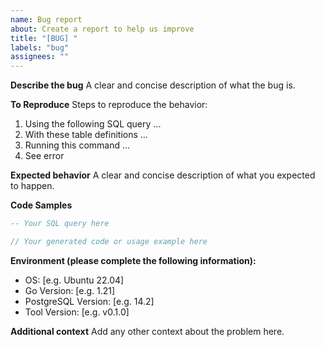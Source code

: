 ```yaml
---
name: Bug report
about: Create a report to help us improve
title: "[BUG] "
labels: "bug"
assignees: ""
---
```


**Describe the bug**
A clear and concise description of what the bug is.

**To Reproduce**
Steps to reproduce the behavior:

1. Using the following SQL query ...
2. With these table definitions ...
3. Running this command ...
4. See error

**Expected behavior**
A clear and concise description of what you expected to happen.

**Code Samples**

```sql
-- Your SQL query here
```

```go
// Your generated code or usage example here
```

**Environment (please complete the following information):**

- OS: [e.g. Ubuntu 22.04]
- Go Version: [e.g. 1.21]
- PostgreSQL Version: [e.g. 14.2]
- Tool Version: [e.g. v0.1.0]

**Additional context**
Add any other context about the problem here.
